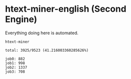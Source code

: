 # htext-miner-english (Second Engine)

Everything doing here is automated.

```
htext-miner

total: 3925/9523 (41.216003360285626%)

job0: 882
job1: 998
job2: 1337
job3: 708
```